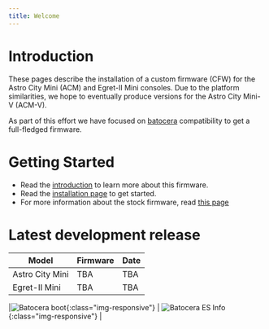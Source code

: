 ```yaml
---
title: Welcome
---
```


# Introduction 

These pages describe the installation of a custom firmware (CFW) for the Astro City Mini (ACM) and Egret-II Mini consoles. Due to the platform similarities, we hope to eventually produce versions for the Astro City Mini-V (ACM-V).

As part of this effort we have focused on [batocera](https://batocera.org) compatibility to get a full-fledged firmware. 

# Getting Started

* Read the [introduction](https://acm-cfw.github.io/00_general/1_Introduction) to learn more about this firmware.
* Read the [installation page](https://acm-cfw.github.io/01_getting_started/1_Installation/) to get started.
* For more information about the stock firmware, read [this page](https://acm-cfw.github.io/02_stock_firmware/1_extracting_ofw/)


# Latest development release

| Model | Firmware | Date |
|-------|----------|------|
| Astro City Mini | TBA | TBA |
| Egret-II Mini | TBA | TBA |


|![Batocera boot](/images/ACM_BATOCERA_BOOT.png){:class="img-responsive"} | ![Batocera ES Info](/images/ACM_ES_INFO.png){:class="img-responsive"} |
